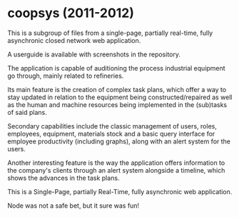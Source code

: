 # coopsys (2011-2012)

This is a subgroup of files from a single-page, partially real-time, fully asynchronic closed network web application.

A userguide is available with screenshots in the repository.

The application is capable of auditioning the process industrial equipment go through, mainly related to refineries.

Its main feature is the creation of complex task plans, which offer a way to stay updated in relation to the equipment being constructed/repaired as well as the human and machine resources being implemented in the (sub)tasks of said plans.

Secondary capabilities include the classic management of users, roles, employees, equipment, materials stock and a basic query interface for employee productivity (including graphs), along with an alert system for the users.

Another interesting feature is the way the application offers information to the company's clients through an alert system alongside a timeline, which shows the advances in the task plans.

This is a Single-Page, partially Real-Time, fully asynchronic web application.

Node was not a safe bet, but it sure was fun!
